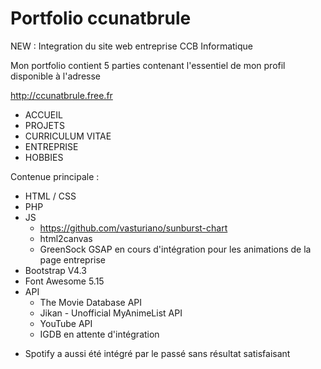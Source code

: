 # Portfolio ccunatbrule

NEW : Integration du site web entreprise CCB Informatique

Mon portfolio contient 5 parties contenant l'essentiel de mon profil disponible à l'adresse 

http://ccunatbrule.free.fr

- ACCUEIL
- PROJETS
- CURRICULUM VITAE
- ENTREPRISE
- HOBBIES

Contenue principale :
- HTML / CSS
- PHP
- JS
  - https://github.com/vasturiano/sunburst-chart 
  - html2canvas
  - GreenSock GSAP en cours d'intégration pour les animations de la page entreprise
- Bootstrap V4.3
- Font Awesome 5.15
- API
  - The Movie Database API
  - Jikan - Unofficial MyAnimeList API
  - YouTube API
  - IGDB en attente d'intégration
* Spotify a aussi été intégré par le passé sans résultat satisfaisant